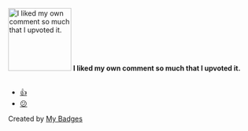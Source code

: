 <img src="https://my-badges.github.io/my-badges/self-upvote.png" alt="I liked my own comment so much that I upvoted it." title="I liked my own comment so much that I upvoted it." width="128">
<strong>I liked my own comment so much that I upvoted it.</strong>
<br><br>

* <a href="https://github.com/docsifyjs/docsify/issues/1575">👍</a>
* <a href="https://github.com/gitpod-io/gitpod/pull/16501#issuecomment-1441294145">😕</a>


Created by <a href="https://github.com/my-badges/my-badges">My Badges</a>